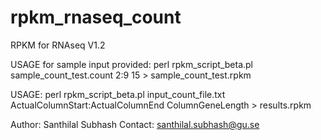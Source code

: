 rpkm_rnaseq_count
=================

RPKM for RNAseq V1.2

USAGE for sample input provided: perl rpkm_script_beta.pl sample_count_test.count 2:9 15 > sample_count_test.rpkm

USAGE: perl rpkm_script_beta.pl input_count_file.txt ActualColumnStart:ActualColumnEnd ColumnGeneLength > results.rpkm


Author: Santhilal Subhash
Contact: santhilal.subhash@gu.se

